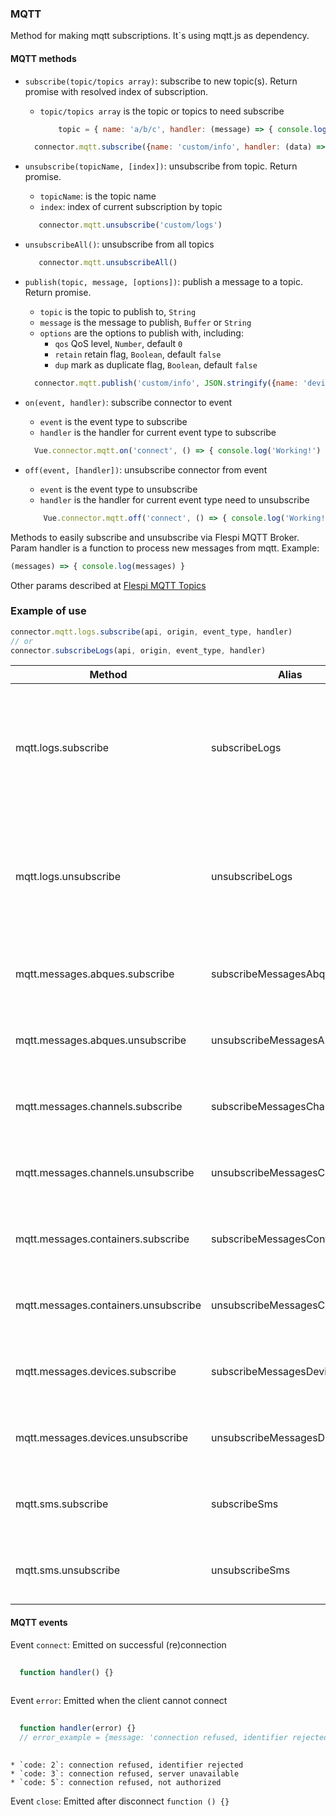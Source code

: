 ### MQTT
Method for making mqtt subscriptions. It`s using  mqtt.js as dependency.
#### MQTT methods
* `subscribe(topic/topics array)`: subscribe to new topic(s). Return promise with resolved index of subscription.
    * `topic/topics array` is the topic or topics to need subscribe
    
        ```js
            topic = { name: 'a/b/c', handler: (message) => { console.log(message) } }
        ```
        
    ```js
      connector.mqtt.subscribe({name: 'custom/info', handler: (data) => { console.log(`subscribed: ${data}`) }})
    ```
    
* `unsubscribe(topicName, [index])`: unsubscribe from topic. Return promise.
    * `topicName`: is the topic name
    * `index`: index of current subscription by topic
    
    ```js
       connector.mqtt.unsubscribe('custom/logs')
    ```
    
* `unsubscribeAll()`: unsubscribe from all topics

    ```js
       connector.mqtt.unsubscribeAll()
    ```    
    
* `publish(topic, message, [options])`: publish a message to a topic. Return promise.
    * `topic` is the topic to publish to, `String`
    * `message` is the message to publish, `Buffer` or `String`
    * `options` are the options to publish with, including:
      * `qos` QoS level, `Number`, default `0`
      * `retain` retain flag, `Boolean`, default `false`
      * `dup` mark as duplicate flag, `Boolean`, default `false`
      
    ```js
      connector.mqtt.publish('custom/info', JSON.stringify({name: 'device#269'}))
    ```
    
* `on(event, handler)`: subscribe connector to event
    * `event` is the event type to subscribe
    * `handler` is the handler for current event type to subscribe
    
    ```js
      Vue.connector.mqtt.on('connect', () => { console.log('Working!') })
    ```
    
* `off(event, [handler])`: unsubscribe connector from event
    * `event` is the event type to unsubscribe
    * `handler` is the handler for current event type need to unsubscribe
    
    ```js
        Vue.connector.mqtt.off('connect', () => { console.log('Working!') })
    ```
Methods to easily subscribe and unsubscribe via Flespi MQTT Broker.
Param handler is a function to process new messages from mqtt. Example:
```js
(messages) => { console.log(messages) }
``` 
Other params described at [Flespi MQTT Topics](https://flespi.com/mqtt-api)
  
### Example of use

```js
connector.mqtt.logs.subscribe(api, origin, event_type, handler)
// or
connector.subscribeLogs(api, origin, event_type, handler)
```
  
| Method  | Alias  | Params  | Description  |
|---|---|---|---| 
| mqtt.logs.subscribe | subscribeLogs | api, origin, event_type, handler | Subscribe to logs. {event_type} has occurred in {origin}, see platform logs for more information |
| mqtt.logs.unsubscribe | unsubscribeLogs | api, origin, event_type, handler | Unsubscribe from logs. {event_type} has occurred in {origin}, see platform logs for more information |
| mqtt.messages.abques.subscribe | subscribeMessagesAbques | abque_id, name, handler | Subscribe to new message posted to abque |
| mqtt.messages.abques.unsubscribe | unsubscribeMessagesAbques | abque_id, name, handler | Unsubscribe from new message posted to abque |
| mqtt.messages.channels.subscribe | subscribeMessagesChannels | channel_id, ident, handler | Subscribe to new message received by channel |
| mqtt.messages.channels.unsubscribe | unsubscribeMessagesChannels | channel_id, ident, handler | Unsubscribe from new message received by channel |
| mqtt.messages.containers.subscribe | subscribeMessagesContainers | container_id, name, handler | Subscribe to new message posted to container |
| mqtt.messages.containers.unsubscribe | unsubscribeMessagesContainers | container_id, name, handler | Unsubscribe from new message posted to container |
| mqtt.messages.devices.subscribe | subscribeMessagesDevices | device_id, handler | Subscribe to new message received by device |
| mqtt.messages.devices.unsubscribe | unsubscribeMessagesDevices | device_id, handler | Unsubscribe from new message received by device |
| mqtt.sms.subscribe | subscribeSms | modem_id, phone, handler | Subscribe to SMS message received by modem |
| mqtt.sms.unsubscribe | unsubscribeSms | modem_id, phone, handler | Unsubscribe from SMS message received by modem |
    
#### MQTT events

Event `connect`: Emitted on successful (re)connection

```js
    
  function handler() {}
        
```
    
Event `error`: Emitted when the client cannot connect

```js
    
  function handler(error) {}
  // error_example = {message: 'connection refused, identifier rejected', code: 2}
        
```
    
    * `code: 2`: connection refused, identifier rejected
    * `code: 3`: connection refused, server unavailable
    * `code: 5`: connection refused, not authorized
    
Event `close`: Emitted after disconnect 
    `function () {}`
